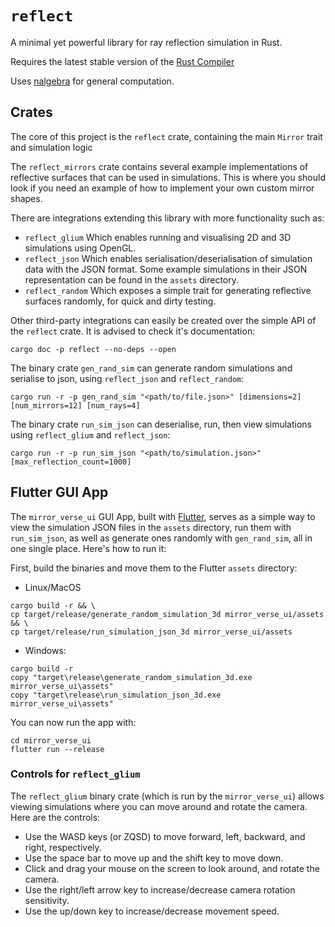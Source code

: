 # `reflect`

A minimal yet powerful library for ray reflection simulation in Rust.

Requires the latest stable version of the [Rust Compiler](https://www.rust-lang.org/tools/install)

Uses [nalgebra](https://nalgebra.org/) for general computation.

## Crates

The core of this project is the `reflect` crate, containing the main `Mirror` trait and simulation logic

The `reflect_mirrors` crate contains several example implementations of reflective surfaces that can be used in simulations. This is where you should look if you need an example of how to implement your own custom mirror shapes.

There are integrations extending this library with more functionality such as:

- `reflect_glium` Which enables running and visualising 2D and 3D simulations using OpenGL.
- `reflect_json` Which enables serialisation/deserialisation of simulation data with the JSON format. Some example simulations in their JSON representation can be found in the `assets` directory.
- `reflect_random` Which exposes a simple trait for generating reflective surfaces randomly, for quick and dirty testing.

Other third-party integrations can easily be created over the simple API of the `reflect` crate. It is advised to check it's documentation:

```shell
cargo doc -p reflect --no-deps --open
```

The binary crate `gen_rand_sim` can generate random simulations and serialise to json, using `reflect_json` and `reflect_random`:

```shell
cargo run -r -p gen_rand_sim "<path/to/file.json>" [dimensions=2] [num_mirrors=12] [num_rays=4]
```

The binary crate `run_sim_json` can deserialise, run, then view simulations using `reflect_glium` and `reflect_json`:

```shell
cargo run -r -p run_sim_json "<path/to/simulation.json>" [max_reflection_count=1000]
```

## Flutter GUI App

The `mirror_verse_ui` GUI App, built with [Flutter](https://flutter.dev/), serves as a simple way to view the simulation JSON files in the `assets` directory, run them with `run_sim_json`, as well as generate ones randomly with `gen_rand_sim`, all in one single place. Here's how to run it:

First, build the binaries and move them to the Flutter `assets` directory:

- Linux/MacOS

```shell
cargo build -r && \
cp target/release/generate_random_simulation_3d mirror_verse_ui/assets && \
cp target/release/run_simulation_json_3d mirror_verse_ui/assets
```

- Windows:

```shell
cargo build -r
copy "target\release\generate_random_simulation_3d.exe mirror_verse_ui\assets"
copy "target\release\run_simulation_json_3d.exe mirror_verse_ui\assets"
```

You can now run the app with:

```shell
cd mirror_verse_ui
flutter run --release
```

### Controls for `reflect_glium`

The `reflect_glium` binary crate (which is run by the `mirror_verse_ui`) allows viewing simulations where you can move around and rotate the camera. Here are the controls:

- Use the WASD keys (or ZQSD) to move forward, left, backward, and right, respectively.
- Use the space bar to move up and the shift key to move down.
- Click and drag your mouse on the screen to look around, and rotate the camera.
- Use the right/left arrow key to increase/decrease camera rotation sensitivity.
- Use the up/down key to increase/decrease movement speed.
